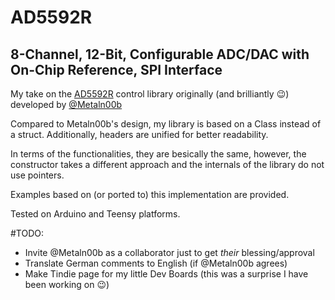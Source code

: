 # AD5592R

## 8-Channel, 12-Bit, Configurable ADC/DAC with On-Chip Reference, SPI Interface

My take on the [AD5592R](https://www.analog.com/en/products/ad5592r.html) control library originally (and brilliantly :wink:) developed by [@Metaln00b](https://github.com/Metaln00b/Arduino-libad5592r)

Compared to Metaln00b's design, my library is based on a Class instead of a struct. Additionally, headers are unified for better readability.

In terms of the functionalities, they are besically the same, however, the constructor takes a different approach and the internals of the library do not use pointers.

Examples based on (or ported to) this implementation are provided.

Tested on Arduino and Teensy platforms.

#TODO:

- Invite @Metaln00b as a collaborator just to get _their_ blessing/approval
- Translate German comments to English (if @Metaln00b agrees)
- Make Tindie page for my little Dev Boards (this was a surprise I have been working on :wink:)
